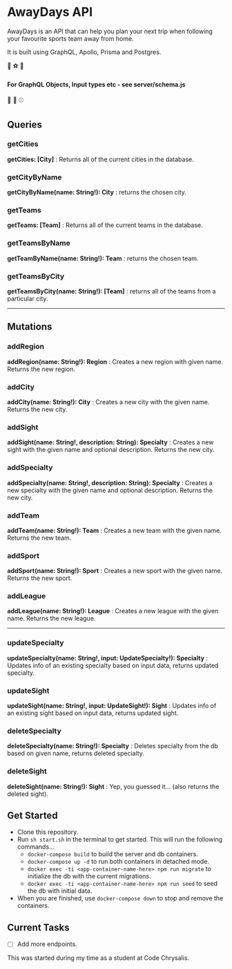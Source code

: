 # AwayDays API

AwayDays is an API that can help you plan your next trip when following your favourite sports team away from home.

It is built using GraphQL, Apollo, Prisma and Postgres.

:basketball: :soccer: :rugby_football:

#### For GraphQL Objects, Input types etc - see server/schema.js

:tennis: :football: :baseball:

## Queries

### getCities

**getCities: [City]**
: Returns all of the current cities in the database.

### getCityByName

**getCityByName(name: String!): City**
: returns the chosen city.

### getTeams

**getTeams: [Team]**
: Returns all of the current teams in the database.

### getTeamsByName

**getTeamByName(name: String!): Team**
: returns the chosen team.

### getTeamsByCity

**getTeamsByCity(name: String!): [Team]**
: returns all of the teams from a particular city.

---

## Mutations

### addRegion

**addRegion(name: String!): Region**
: Creates a new region with given name. Returns the new region.

### addCity

**addCity(name: String!): City**
: Creates a new city with the given name. Returns the new city.

### addSight

**addSight(name: String!, description: String): Specialty**
: Creates a new sight with the given name and optional description. Returns the new city.

### addSpecialty

**addSpecialty(name: String!, description: String): Specialty**
: Creates a new specialty with the given name and optional description. Returns the new city.

### addTeam

**addTeam(name: String!): Team**
: Creates a new team with the given name. Returns the new team.

### addSport

**addSport(name: String!): Sport**
: Creates a new sport with the given name. Returns the new sport.

### addLeague

**addLeague(name: String!): League**
: Creates a new league with the given name. Returns the new league.

---

### updateSpecialty

**updateSpecialty(name: String!, input: UpdateSpecialty!): Specialty**
: Updates info of an existing specialty based on input data, returns updated specialty.

### updateSight

**updateSight(name: String!, input: UpdateSight!): Sight**
: Updates info of an existing sight based on input data, returns updated sight.


### deleteSpecialty

**deleteSpecialty(name: String!): Specialty**
: Deletes specialty from the db based on given name, returns deleted specialty.

### deleteSight

**deleteSight(name: String!): Sight**
: Yep, you guessed it... (also returns the deleted sight).

## Get Started

- Clone this repository.
- Run `sh start.sh` in the terminal to get started. This will run the following commands...
  - `docker-compose build` to build the server and db containers.
  - `docker-compose up -d` to run both containers in detached mode.
  - `docker exec -ti <app-container-name-here> npm run migrate` to initialize the db with the current migrations.
  - `docker exec -ti <app-container-name-here> npm run seed` to seed the db with initial data.
- When you are finished, use `docker-compose down` to stop and remove the containers.

## Current Tasks

- [ ] Add more endpoints.

This was started during my time as a student at Code Chrysalis.
